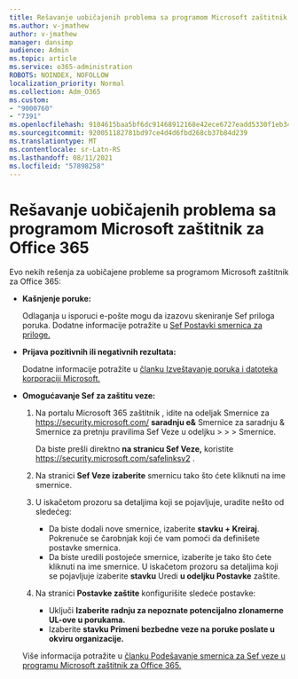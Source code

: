 ```yaml
---
title: Rešavanje uobičajenih problema sa programom Microsoft zaštitnik za Office 365
ms.author: v-jmathew
author: v-jmathew
manager: dansimp
audience: Admin
ms.topic: article
ms.service: o365-administration
ROBOTS: NOINDEX, NOFOLLOW
localization_priority: Normal
ms.collection: Adm_O365
ms.custom:
- "9000760"
- "7391"
ms.openlocfilehash: 9104615baa5bf6dc91468912168e42ece6727eadd5330f1eb34e2a9170568b26
ms.sourcegitcommit: 920051182781bd97ce4d4d6fbd268cb37b84d239
ms.translationtype: MT
ms.contentlocale: sr-Latn-RS
ms.lasthandoff: 08/11/2021
ms.locfileid: "57898258"
---
```

# <a name="fix-common-problems-with-microsoft-defender-for-office-365"></a>Rešavanje uobičajenih problema sa programom Microsoft zaštitnik za Office 365

Evo nekih rešenja za uobičajene probleme sa programom Microsoft zaštitnik za Office 365:

- **Kašnjenje poruke:**

  Odlaganja u isporuci e-pošte mogu da izazovu skeniranje Sef priloga poruka. Dodatne informacije potražite u [Sef Postavki smernica za priloge.](https://docs.microsoft.com/microsoft-365/security/office-365-security/safe-attachments#safe-attachments-policy-settings)

- **Prijava pozitivnih ili negativnih rezultata:**

  Dodatne informacije potražite u [članku Izveštavanje poruka i datoteka korporaciji Microsoft.](https://docs.microsoft.com/microsoft-365/security/office-365-security/report-junk-email-messages-to-microsoft)

- **Omogućavanje Sef za zaštitu veze:**

  1. Na portalu Microsoft 365 zaštitnik , idite na odeljak Smernice za <https://security.microsoft.com/> **saradnju e&** Smernice za saradnju & Smernice za pretnju pravilima Sef Veze u odeljku \>  \>  \>  Smernice. 

     Da biste prešli direktno **na stranicu Sef Veze,** koristite <https://security.microsoft.com/safelinksv2> .

  2. Na stranici **Sef Veze izaberite** smernicu tako što ćete kliknuti na ime smernice.
  3. U iskačetom prozoru sa detaljima koji se pojavljuje, uradite nešto od sledećeg:
     - Da biste dodali nove smernice, izaberite **stavku + Kreiraj**. Pokrenuće se čarobnjak koji će vam pomoći da definišete postavke smernica.
     - Da biste uredili postojeće smernice, izaberite je tako što ćete kliknuti na ime smernice. U iskačetom prozoru sa detaljima koji se pojavljuje izaberite **stavku** Uredi **u odeljku Postavke** zaštite.
  4. Na stranici **Postavke zaštite** konfigurišite sledeće postavke:
     - Uključi **Izaberite radnju za nepoznate potencijalno zlonamerne UL-ove u porukama.**
     - Izaberite **stavku Primeni bezbedne veze na poruke poslate u okviru organizacije.**

  Više informacija potražite u [članku Podešavanje smernica za Sef veze u programu Microsoft zaštitnik za Office 365.](https://docs.microsoft.com/microsoft-365/security/office-365-security/set-up-safe-links-policies)
